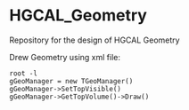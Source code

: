 # HGCAL_Geometry
Repository for the design of HGCAL Geometry 

Drew Geometry using xml file:

    root -l
    gGeoManager = new TGeoManager()
    gGeoManager->SetTopVisible()
    gGeoManager->GetTopVolume()->Draw()
